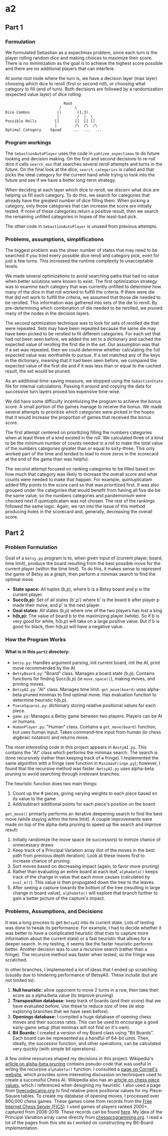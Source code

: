 # a2
## Part 1

### Formulation

We formulated Sebastian as a expectimax problem, since each turn is the player rolling random dice and making choices to maximize their score.
There is no minimization as the goal is to achieve the highest score possible and there are no additional players that can interfere.

At some root node where the turn is, we have a decision layer (max layer) choosing which dice to reroll (first or second roll), or choosing what category to fill (end of turn).
Both decisions are followed by a randomization (expected value layer) of dice rolling.
```
                          Root
                        /      \
Dice Combos            ()       (1,3)
                       |        /  |  \
Possible Rolls        []       []  [] []
                      |        /\  /\  /\
Optimal Category    Squad     ...  ...  ...
```
### Program workings

The `SebastionAutoPlayer` uses the code in `yahtzee_expectimax` to do future looking and decision making.
On the first and second decisions to re-roll dice it calls `search_max` that searches several reroll attempts and turns in the future.
On the final look at the dice, `search_categories` is called and that picks the ideal category for the current hand while trying to look
into the future and see if we have a better long-term strategy.

When deciding at each layer which dice to reroll, we discern what dice are helping us fill each category.
To do this, we search for categories that already have the greatest number of dice filling them.
When picking a category, only those categories that can increase the score are initially tested. If none of these categories return a positive result, then we search the remaining unfilled categories in  hopes of the least-bad pick.

The other code in `SebastionAutoPlayer` is unused from previous attempts.

### Problems, assumptions, simplifications

The biggest problem was the sheer number of states that may need to be searched if you tried every possible dice reroll and category pick, even for just a few turns.
This increased the runtime complexity to unacceptable levels.

We made several optimizations to avoid searching paths that had no value when better solutions were known to exist. 
The first optimization strategy was to examine each category that was currently unfilled to determine how many of the dice in that roll worked to fulfill the criteria. 
If there were die that did not work to fulfill the criteria, we assumed that those die needed to be rerolled. 
This information was gathered into sets of the die to reroll.
By pre-determining which combination of die needed to be rerolled, we pruned many of the nodes in the decision layers. 

The second optimization technique was to look for sets of rerolled die that were repeated.
Sets may have been repeated because the same die may have been picked to be rerolled to fit different categories. 
For each set that had not been seen before, we added the set to a dictionary and cached the expected value of rerolling the first die in the set. 
Our assumption was that if a set was repeated, then we could determine whether calculating the full expected value was worthwhile to pursue. 
If a set matched any of the keys in the dictionary, meaning that it had been seen before, we compared the expected value of the first die and if it was less than or equal to the cached result, the set would be pruned. 

As an additional time-saving measure, we stopped using the `SebastianState` file for internal calculations. Passing it around and copying the data for successive
turn layers proved too expensive time-wise.

We did have some difficulty incentivizing the program to achieve the bonus score. A small portion of the games manage to receive the bonus. We made several attempts to prioritize which categories were picked in the hopes that it would increase the proportion of games that received the bonus score.

The first attempt centered on prioritizing filling the numbers categories when at least three of a kind existed in the roll. 
We calculated three of a kind to be the minimum number of counts needed in a roll to make the total value of the numbers categories greater than or equal to sixty-three. 
This only worked part of the time and tended to lead to more zeros in the scorecard at the end of the game than was helpful. 

The second attempt focused on ranking categories to be filled based on how much that category was likely to increase the overall score and what counts were needed to make that happen. 
For example, quintuplicatam added fifty points to the score card so that was prioritized first. 
It was also grouped under the categories that would benefit from having all five die be the same value, so the numbers categories and pandemonium were checked next if quintuplicatam was not chosen. 
The rest of the rankings followed the same logic.
Again, we ran into the issue of this method producing holes in the scorecard and, generally, decreasing the overall score. 

## Part 2
### Problem Formulation
Goal of a `betsy.py` program is to, when given input of (current player, board, time limit),
produce the board resulting from the best possible move for the current player (within the time limit).
To do this, it makes sense to represent the game of Betsy as a graph, then perform a minimax search
to find the optimal move.

* **State space:** All tuples (b,p), where b is a Betsy board and p is the current player.
* **Succ(b,p):** Set of all states (b',p') where b' is the board b after player p made their move,
and p' is the next player.
* **Goal states:** All states (b,p) where one of the two players has lost a king
* **h(b,p):** The value of board b to the maximizing player (white). So if b is very good for white,
h(b,p) will take on a large positive value. But if b is good for black, then h(b,p) will have a
negative value.

### How the Program Works
#### What is in this `part2` directory:
* `betsy.py`: Handles argument parsing, init current board, init the AI, print move recommended by the AI.
* `BetsyBoard.py`: "Board" class. Manages a board state (b,p). Contains functions for finding Succ(b,p)
(ie `move_space()`), making moves, and printing moves.
* `BetsyAI.py`: "AI" class. Manages time limit. `get_move(board)` uses alpha-beta pruned minimax to
find optimal move. Has evaluation function to determine heuristic h(b,p).
* `PieceSquares.py`: dictionary storing relative positional values for each piece.
* `game.py`: Manages a Betsy game between two players. Players can be AI or humans.
* `HumanPlayer.py`: "Human" class. Contains a `get_move(board)` function, but uses human input.
Takes command-line input from human (in chess algibraic notation) and returns move.

The most interesting code in this project appears in `BestyAI.py`. This contains the "AI" class
which performs the minimax search. The search is done recursively (rather than keeping track of a fringe).
I implemented the same algorithm with a fringe (see function in `MinimaxFringe.py`); however, I 
found that the recursive method was faster. `BetsyAI.py` uses alpha-beta pruning to avoid
searching through irrelevant branches.

The heuristic function does two main things:
1. Count up the # pieces, giving varying weights to each piece based on its value to the game
1. Add/subtract additional points for each piece's position on the board

`get_move()` primarily performs an iterative deepening search to find the best move (while staying
within the time limit). A couple improvements were made on top of the alpha-beta pruning to speed
up the search and improve result:
1. Initially randomize the move space (ie successors) to mimize chance of unnecessary draws
1. Keep track of a Principal Variation array (list of the moves in the best path from previous
depth iteration). Look at these moves first to increase chance of pruning.
1. Sort moves based on decreasing impact (again, to favor more pruning)
1. Rather than evaluating an entire board at each leaf, `alphabeta()` keeps track of the change in value
that each move causes (calculated by `eval_m()`). This value is then propogated down the tree to the leaves.
1. After seeing a capture towards the bottom of the tree (resulting in large change in board value),
`alphabeta()` will explore that branch further to gain a better picture of the capture's impact.

### Problems, Assumptions, and Decisions
It was a long process to get `BetsyAI` into its current state. Lots of testing was done to tweak
its performance. For example, I had to decide whether it was better to have a complicated heuristic
(that tries to capture more information about the current state) or a fast heuristic that
allows for a deeper search. In my testing, it seems like the faster heuristic performs better.
Another decision was to use a recursive search (rather than a fringe). The recursive method
was faster when tested, so the fringe was scratched.

In other branches, I implemented a lot of ideas that I ended up scratching (usually due to hindering
performance of BetsyAI).
These include (but are not limited to):
1. **Null heuristic:** allow opponent to move 2 turns in a row, then take their score as a alpha/beta
value (to improve pruning)
1. **Transposition database:** keep track of boards (and their score) that we have evaluated before.
Use these to reduce size of tree (ie stop exploring branches that we have seen before).
1. **Openings database:** I compiled a huge database of opening chess moves and their success rates.
This can be used to encourage a good early-game setup (that minimax will not find on it's own).
1. **Bit Boards:** I created a version of my Board class using "Bit Boards". Each board can be represented
as a handful of 64-bit uints. Then, ideally, the successor function, and other operations, can be
calculated very quickly (with simple bit operations).

A few online resources shaped my decisions in this project. Wikipedia's [article on alpha-beta pruning](https://en.wikipedia.org/wiki/Alpha%E2%80%93beta_pruning)
contains pseudo-code that was useful in writng the recursive `alphabeta()` function.
I consulted a [page on Cornell's website](https://www.cs.cornell.edu/boom/2004sp/ProjectArch/Chess/algorithms.html), which provides some interesting discussion on techniques used to create a successful Chess AI.
Wikipedia also has an [article on chess piece values](https://en.wikipedia.org/wiki/Chess_piece_relative_value#Changing_valuations_in_the_endgame), which I referenced when designing my heuristic.
I also used a page from [freecodecamp.org](https://www.freecodecamp.org/news/simple-chess-ai-step-by-step-1d55a9266977/) to find relative piece positional values for my Piece-Square tables.
To create my database of opening moves, I processed over 800,000 chess games. These games come from
records from the [Free Internet Chess Server (FICS)](https://www.freechess.org/). I used games
of players ranked 2000+, captured from 2008-2019. These records can be found [here](https://www.ficsgames.org/download.html).
My idea of the Principal Variation array came directly from [chessprogramming.org](https://www.chessprogramming.org/Principal_Variation). I read a lot of the pages from this site as I worked on constructing
my Bit-Board implementation.
